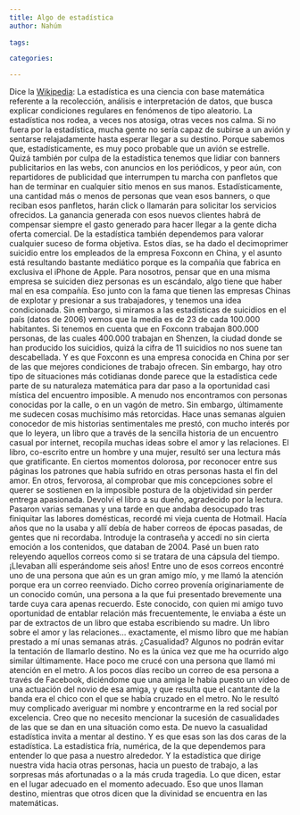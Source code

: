 ```yaml
---
title: Algo de estadística
author: Nahúm
 
tags:

categories:

---
```



Dice la [Wikipedia](http://es.wikipedia.org/wiki/Estad%C3%ADstica): La estadística es una ciencia con base matemática referente a la recolección, análisis e interpretación de datos, que busca explicar condiciones regulares en fenómenos de tipo aleatorio. La estadística nos rodea, a veces nos atosiga, otras veces nos calma. Si no fuera por la estadística, mucha gente no sería capaz de subirse a un avión y sentarse relajadamente hasta esperar llegar a su destino. Porque sabemos que, estadísticamente, es muy poco probable que un avión se estrelle. Quizá también por culpa de la estadística tenemos que lidiar con banners publicitarios en las webs, con anuncios en los periódicos, y peor aún, con repartidores de publicidad que interrumpen tu marcha con panfletos que han de terminar en cualquier sitio menos en sus manos. Estadísticamente, una cantidad más o menos de personas que vean esos banners, o que reciban esos panfletos, harán click o llamarán para solicitar los servicios ofrecidos. La ganancia generada con esos nuevos clientes habrá de compensar siempre el gasto generado para hacer llegar a la gente dicha oferta comercial. De la estadística también dependemos para valorar cualquier suceso de forma objetiva. Estos días, se ha dado el decimoprimer suicidio entre los empleados de la empresa Foxconn en China, y el asunto está resultando bastante mediático porque es la compañía que fabrica en exclusiva el iPhone de Apple. Para nosotros, pensar que en una misma empresa se suiciden diez personas es un escándalo, algo tiene que haber mal en esa compañía. Eso junto con la fama que tienen las empresas Chinas de explotar y presionar a sus trabajadores, y tenemos una idea condicionada. Sin embargo, si miramos a las estadísticas de suicidios en el país (datos de 2006) vemos que la media es de 23 de cada 100.000 habitantes. Si tenemos en cuenta que en Foxconn trabajan 800.000 personas, de las cuales 400.000 trabajan en Shenzen, la ciudad donde se han producido los suicidios, quizá la cifra de 11 suicidios no nos suene tan descabellada. Y es que Foxconn es una empresa conocida en China por ser de las que mejores condiciones de trabajo ofrecen. Sin embargo, hay otro tipo de situaciones más cotidianas donde parece que la estadística cede parte de su naturaleza matemática para dar paso a la oportunidad casi mística del encuentro imposible. A menudo nos encontramos con personas conocidas por la calle, o en un vagón de metro. Sin embargo, últimamente me sudecen cosas muchísimo más retorcidas. Hace unas semanas alguien conocedor de mis historias sentimentales me prestó, con mucho interés por que lo leyera, un libro que a través de la sencilla historia de un encuentro casual por internet, recopila muchas ideas sobre el amor y las relaciones. El libro, co-escrito entre un hombre y una mujer, resultó ser una lectura más que gratificante. En ciertos momentos dolorosa, por reconocer entre sus páginas los patrones que había sufrido en otras personas hasta el fin del amor. En otros, fervorosa, al comprobar que mis concepciones sobre el querer se sostienen en la imposible postura de la objetividad sin perder entrega apasionada. Devolví el libro a su dueño, agradecido por la lectura. Pasaron varias semanas y una tarde en que andaba desocupado tras finiquitar las labores domésticas, recordé mi vieja cuenta de Hotmail. Hacía años que no la usaba y allí debía de haber correos de épocas pasadas, de gentes que ni recordaba. Introduje la contraseña y accedí no sin cierta emoción a los contenidos, que databan de 2004. Pasé un buen rato releyendo aquellos correos como si se tratara de una cápsula del tiempo. ¡Llevaban allí esperándome seis años! Entre uno de esos correos encontré uno de una persona que aún es un gran amigo mío, y me llamó la atención porque era un correo reenviado. Dicho correo provenía originariamente de un conocido común, una persona a la que fui presentado brevemente una tarde cuya cara apenas recuerdo. Este conocido, con quien mi amigo tuvo oportunidad de entablar relación más frecuentemente, le enviaba a éste un par de extractos de un libro que estaba escribiendo su madre. Un libro sobre el amor y las relaciones… exactamente, el mismo libro que me habían prestado a mí unas semanas atrás. ¿Casualidad? Algunos no podrán evitar la tentación de llamarlo destino. No es la única vez que me ha ocurrido algo similar últimamente. Hace poco me crucé con una persona que llamó mi atención en el metro. A los pocos días recibo un correo de esa persona a través de Facebook, diciéndome que una amiga le había puesto un vídeo de una actuación del novio de esa amiga, y que resulta que el cantante de la banda era el chico con el que se había cruzado en el metro. No le resultó muy complicado averiguar mi nombre y encontrarme en la red social por excelencia. Creo que no necesito mencionar la sucesión de casualidades de las que se dan en una situación como esta. De nuevo la casualidad estadística invita a mentar al destino. Y es que esas son las dos caras de la estadística. La estadística fría, numérica, de la que dependemos para entender lo que pasa a nuestro alrededor. Y la estadística que dirige nuestra vida hacia otras personas, hacia un puesto de trabajo, a las sorpresas más afortunadas o a la más cruda tragedia. Lo que dicen, estar en el lugar adecuado en el momento adecuado. Eso que unos llaman destino, mientras que otros dicen que la divinidad se encuentra en las matemáticas.

